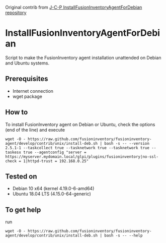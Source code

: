 Original contrib from [J-C-P InstallFusionInventoryAgentForDebian repository](https://github.com/J-C-P/InstallFusionInventoryAgentForDebian)

# InstallFusionInventoryAgentForDebian
Script to make the FusionInventory agent installation unattended on Debian and Ubuntu systems.

## Prerequisites
- Internet connection
- wget package

## How to
To install FusionInventory agent on Debian or Ubuntu, check the options (end of the line) and execute 
```
wget -O - https://raw.github.com/fusioninventory/fusioninventory-agent/develop/contrib/unix/install-deb.sh | bash -s -- --version 2.5.1-1 --taskcollect true --tasknetwork true --tasknetwork true --taskesx true --agentconfig "server = https://myserver.mydomain.local/glpi/plugins/fusioninventory|no-ssl-check = 1|httpd-trust = 192.168.0.25"
```

## Tested on
- Debian 10 x64 (kernel 4.19.0-6-amd64)
- Ubuntu 18.04 LTS (4.15.0-64-generic)

## To get help
run
```
wget -O - https://raw.github.com/fusioninventory/fusioninventory-agent/develop/contrib/unix/install-deb.sh | bash -s -- --help
```
